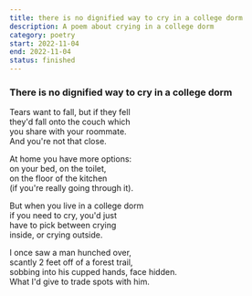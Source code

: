 ```yaml
---
title: there is no dignified way to cry in a college dorm
description: A poem about crying in a college dorm
category: poetry
start: 2022-11-04
end: 2022-11-04
status: finished
---
```

### There is no dignified way to cry in a college dorm

Tears want to fall, but if they fell   
they'd fall onto the couch which       
you share with your roommate.          
And you're not that close.             
                                      
At home you have more options:         
on your bed, on the toilet,            
on the floor of the kitchen            
(if you're really going through it).   
                                      
But when you live in a college dorm    
if you need to cry, you'd just       
have to pick between crying            
inside, or crying outside.             
                                      
I once saw a man hunched over,         
scantly 2 feet off of a forest trail,  
sobbing into his cupped hands, face hidden.  
What I'd give to trade spots with him. 
